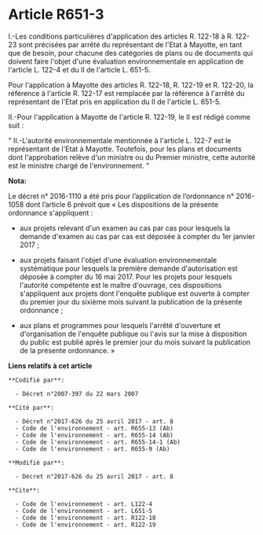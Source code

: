 # Article R651-3

I.-Les conditions particulières d'application des articles R. 122-18 à R. 122-23 sont précisées par arrêté du représentant de
l'Etat à Mayotte, en tant que de besoin, pour chacune des catégories de plans ou de documents qui doivent faire l'objet d'une
évaluation environnementale en application de l'article L. 122-4 et du II de l'article L. 651-5.

Pour l'application à Mayotte des articles R. 122-18, R. 122-19 et R. 122-20, la référence à l'article R. 122-17 est remplacée
par la référence à l'arrêté du représentant de l'Etat pris en application du II de l'article L. 651-5.

II.-Pour l'application à Mayotte de l'article R. 122-19, le II est rédigé comme suit :

" II.-L'autorité environnementale mentionnée à l'article L. 122-7 est le représentant de l'Etat à Mayotte. Toutefois, pour
les plans et documents dont l'approbation relève d'un ministre ou du Premier ministre, cette autorité est le ministre chargé
de l'environnement. "

**Nota:**

Le décret n° 2016-1110 a été pris pour l’application de l’ordonnance n° 2016-1058 dont l’article 6 prévoit que « Les
dispositions de la présente ordonnance s'appliquent : 

- aux projets relevant d'un examen au cas par cas pour lesquels la demande d'examen au cas par cas est déposée à compter du
1er janvier 2017 ; 

- aux projets faisant l'objet d'une évaluation environnementale systématique pour lesquels la première demande d'autorisation
est déposée à compter du 16 mai 2017. Pour les projets pour lesquels l'autorité compétente est le maître d'ouvrage, ces
dispositions s'appliquent aux projets dont l'enquête publique est ouverte à compter du premier jour du sixième mois suivant
la publication de la présente ordonnance ; 

- aux plans et programmes pour lesquels l'arrêté d'ouverture et d'organisation de l'enquête publique ou l'avis sur la mise à
disposition du public est publié après le premier jour du mois suivant la publication de la présente ordonnance. »

**Liens relatifs à cet article**

	**Codifié par**:

	  - Décret n°2007-397 du 22 mars 2007

	**Cité par**:

	  - Décret n°2017-626 du 25 avril 2017 - art. 8
	  - Code de l'environnement - art. R655-13 (Ab)
	  - Code de l'environnement - art. R655-14 (Ab)
	  - Code de l'environnement - art. R655-14-1 (Ab)
	  - Code de l'environnement - art. R655-9 (Ab)

	**Modifié par**:

	  - Décret n°2017-626 du 25 avril 2017 - art. 8

	**Cite**:

	  - Code de l'environnement - art. L122-4
	  - Code de l'environnement - art. L651-5
	  - Code de l'environnement - art. R122-18
	  - Code de l'environnement - art. R122-19
